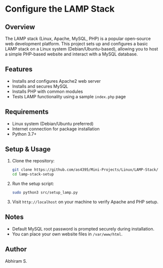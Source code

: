 # Configure the LAMP Stack

## Overview
The LAMP stack (Linux, Apache, MySQL, PHP) is a popular open-source web development platform. This project sets up and configures a basic LAMP stack on a Linux system (Debian/Ubuntu-based), allowing you to host a simple PHP-based website and interact with a MySQL database.

## Features
- Installs and configures Apache2 web server
- Installs and secures MySQL
- Installs PHP with common modules
- Tests LAMP functionality using a sample `index.php` page

## Requirements
- Linux system (Debian/Ubuntu preferred)
- Internet connection for package installation
- Python 3.7+

## Setup & Usage

1. Clone the repository:
   ```bash
   git clone https://github.com/as4395/Mini-Projects/Linux/LAMP-Stack/lamp-stack-setup.git
   cd lamp-stack-setup
   ```

2. Run the setup script:
   ```bash
   sudo python3 src/setup_lamp.py
   ```

3. Visit `http://localhost` on your machine to verify Apache and PHP setup.

## Notes
- Default MySQL root password is prompted securely during installation.
- You can place your own website files in `/var/www/html`.

## Author
Abhiram S.
